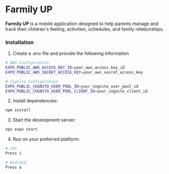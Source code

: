 # Farmily UP

**Farmily UP** is a mobile application designed to help parents manage and track their children's feeling, activities, schedules, and family relationships.

### Installation

1. Create a .env file and provide the following information
```bash
# AWS Configuration
EXPO_PUBLIC_AWS_ACCESS_KEY_ID=your_aws_access_key_id
EXPO_PUBLIC_AWS_SECRET_ACCESS_KEY=your_aws_secret_access_key

# Cognito Configuration
EXPO_PUBLIC_COGNITO_USER_POOL_ID=your_cognito_user_pool_id
EXPO_PUBLIC_COGNITO_USER_POOL_CLIENT_ID=your_cognito_client_id
```

2. Install dependencies:
```bash
npm install
```

3. Start the development server:
```bash
npx expo start
```

4. Run on your preferred platform:
```bash
# iOS
Press i

# Android
Press a
```
